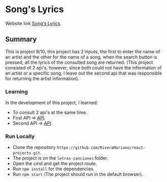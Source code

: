 # Song's Lyrics

Website link [Song's Lyrics](https://letras-canciones-mrivera.netlify.app/).

## Summary

This is project 9/10, this project has 2 inputs, the first to enter the name of an artist and the other for the name of a song, when the search button is pressed, all the lyrics of the consulted song are returned. (This project consisted of 2 api's, however, since both could not have the information of an artist or a specific song, I leave out the second api that was responsible for returning the artist information). 

### Learning 

In the development of this project, I learned: 
- To consult 2 api's at the same time.
- First API => [API](https://lyricsovh.docs.apiary.io/#).
- Second API => [API](https://www.theaudiodb.com/).

### Run Locally

- Clone the repository `https://github.com/RiveraMariano/react-projects.git`.
- The project is on the `letras-canciones` folder.
- Open the cmd and get the project route.
- Run `npm install` for the dependencies.
- Run `npm start` (The project should run in the default browser). 
